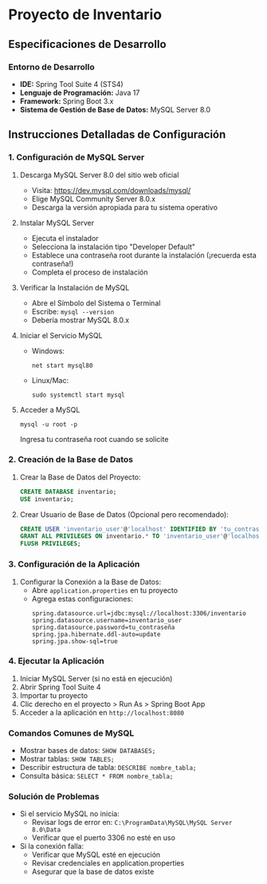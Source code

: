 # Proyecto de Inventario

## Especificaciones de Desarrollo

### Entorno de Desarrollo
- **IDE:** Spring Tool Suite 4 (STS4)
- **Lenguaje de Programación:** Java 17
- **Framework:** Spring Boot 3.x
- **Sistema de Gestión de Base de Datos:** MySQL Server 8.0

## Instrucciones Detalladas de Configuración

### 1. Configuración de MySQL Server
1. Descarga MySQL Server 8.0 del sitio web oficial
   - Visita: https://dev.mysql.com/downloads/mysql/
   - Elige MySQL Community Server 8.0.x
   - Descarga la versión apropiada para tu sistema operativo

2. Instalar MySQL Server
   - Ejecuta el instalador
   - Selecciona la instalación tipo "Developer Default"
   - Establece una contraseña root durante la instalación (¡recuerda esta contraseña!)
   - Completa el proceso de instalación

3. Verificar la Instalación de MySQL
   - Abre el Símbolo del Sistema o Terminal
   - Escribe: `mysql --version`
   - Debería mostrar MySQL 8.0.x

4. Iniciar el Servicio MySQL
   - Windows:
     ```
     net start mysql80
     ```
   - Linux/Mac:
     ```
     sudo systemctl start mysql
     ```

5. Acceder a MySQL
   ```
   mysql -u root -p
   ```
   Ingresa tu contraseña root cuando se solicite

### 2. Creación de la Base de Datos
1. Crear la Base de Datos del Proyecto:
   ```sql
   CREATE DATABASE inventario;
   USE inventario;
   ```

2. Crear Usuario de Base de Datos (Opcional pero recomendado):
   ```sql
   CREATE USER 'inventario_user'@'localhost' IDENTIFIED BY 'tu_contraseña';
   GRANT ALL PRIVILEGES ON inventario.* TO 'inventario_user'@'localhost';
   FLUSH PRIVILEGES;
   ```

### 3. Configuración de la Aplicación
1. Configurar la Conexión a la Base de Datos:
   - Abre `application.properties` en tu proyecto
   - Agrega estas configuraciones:
     ```
     spring.datasource.url=jdbc:mysql://localhost:3306/inventario
     spring.datasource.username=inventario_user
     spring.datasource.password=tu_contraseña
     spring.jpa.hibernate.ddl-auto=update
     spring.jpa.show-sql=true
     ```

### 4. Ejecutar la Aplicación
1. Iniciar MySQL Server (si no está en ejecución)
2. Abrir Spring Tool Suite 4
3. Importar tu proyecto
4. Clic derecho en el proyecto > Run As > Spring Boot App
5. Acceder a la aplicación en `http://localhost:8080`

### Comandos Comunes de MySQL
- Mostrar bases de datos: `SHOW DATABASES;`
- Mostrar tablas: `SHOW TABLES;`
- Describir estructura de tabla: `DESCRIBE nombre_tabla;`
- Consulta básica: `SELECT * FROM nombre_tabla;`

### Solución de Problemas
- Si el servicio MySQL no inicia:
  - Revisar logs de error en: `C:\ProgramData\MySQL\MySQL Server 8.0\Data`
  - Verificar que el puerto 3306 no esté en uso
- Si la conexión falla:
  - Verificar que MySQL esté en ejecución
  - Revisar credenciales en application.properties
  - Asegurar que la base de datos existe
